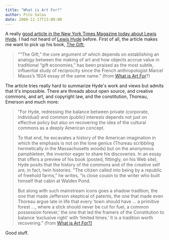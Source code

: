 ```yaml
---
title: "What is Art For?"
author: Pito Salas
date: 2008-11-17T13:00:00
---
```




A really [good article in the New York Times Magazine today about Lewis
Hyde](<http://www.nytimes.com/2008/11/16/magazine/16hyde-t.html>). I had not
heard of [Lewis Hyde](<http://www.lewishyde.com>) before. First of all, the
article makes me want to pick up his book, [The
Gift:](<http://www.amazon.com/gp/product/0307279502/ref=s9sdps_c6_14_at1-rfc_g1-frt_p-3237_p_si2?pf_rd_m=ATVPDKIKX0DER&pf_rd_s=center-1&pf_rd_r=141BMCKH6EY0Q1Q8NVDB&pf_rd_t=101&pf_rd_p=463383351&pf_rd_i=507846>)

> "“The Gift,” the core argument of which depends on establishing an analogy
> between the making of art and how objects accrue value in traditional “gift
> economies,” has been praised as the most subtle, influential study of
> reciprocity since the French anthropologist Marcel Mauss’s 1924 essay of the
> same name." (from [What is Art
> For](<http://www.nytimes.com/2008/11/16/magazine/16hyde-t.html>)?)

The article tries really hard to summarize Hyde's work and views but admits
that it's impossible. There are threads about open source, and creative
commons, and art, and copyright law, and the constitution, Thoreau, Emerson
and much more:

> "For Hyde, redressing the balance between private (corporate, individual)
> and common (public) interests depends not just on effective policy but also
> on recovering the idea of the cultural commons as a deeply American concept.
>
> To that end, he excavates a history of the American imagination in which the
> emphasis is not on the lone genius (Thoreau scribbling hermetically in the
> Massachusetts woods) but on the anonymous pamphleteer, the inventor eager to
> share his discoveries. In an essay that offers a preview of his book
> (posted, fittingly, on his Web site), Hyde posits that the history of the
> commons and of the creative self are, in fact, twin histories. “The citizen
> called into being by a republic of freehold farms,” he writes, “is close
> cousin to the writer who built himself that cabin at Walden Pond.
>
> But along with such mainstream icons goes a shadow tradition, the one that
> made Jefferson skeptical of patents, the one that made even Thoreau argue
> late in life that every ‘town should have … a primitive forest …, where a
> stick should never be cut for fuel, a common possession forever,’ the one
> that led the framers of the Constitution to balance ‘exclusive right’ with
> ‘limited times.’ It is a tradition worth recovering.” (from [What is Art
> For?)](<http://www.nytimes.com/2008/11/16/magazine/16hyde-t.html?pagewanted=2>)

Good stuff.


